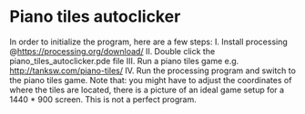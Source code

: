 # Piano tiles autoclicker
In order to initialize the program, here are a few steps:
I. Install processing @https://processing.org/download/
II. Double click the piano_tiles_autoclicker.pde file
III. Run a piano tiles game e.g. http://tanksw.com/piano-tiles/
IV. Run the processing program and switch to the piano tiles game.
Note that: you might have to adjust the coordinates of where the tiles are located, there is a picture of an ideal game setup for a 1440 * 900 screen.
This is not a perfect program.

